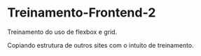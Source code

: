 # Treinamento-Frontend-2
Treinamento do uso de flexbox e grid.

Copiando estrutura de outros sites com o intuito de treinamento.
